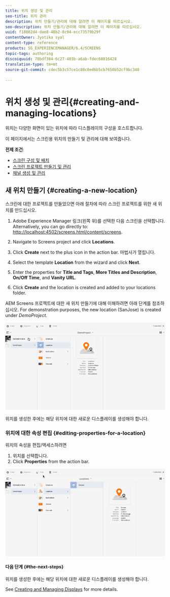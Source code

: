```yaml
---
title: 위치 생성 및 관리
seo-title: 위치 관리
description: 위치 만들기/관리에 대해 알려면 이 페이지를 따르십시오.
seo-description: 위치 만들기/관리에 대해 알려면 이 페이지를 따르십시오.
uuid: f18802d4-dae8-48b2-8c94-ecc73579b29f
contentOwner: Jyotika syal
content-type: reference
products: SG_EXPERIENCEMANAGER/6.4/SCREENS
topic-tags: authoring
discoiquuid: 70bdf384-6c27-403b-a6ab-fdec68016428
translation-type: tm+mt
source-git-commit: cdec5b3c57ce1c80c0ed6b5cb7650b52cf9bc340

---
```



# 위치 생성 및 관리{#creating-and-managing-locations}

위치는 다양한 화면이 있는 위치에 따라 디스플레이의 구성을 호스트합니다.

이 페이지에서는 스크린용 위치의 만들기 및 관리에 대해 보여줍니다.

**전제 조건**:

* [스크린 구성 및 배치](configuring-screens-introduction.md)
* [스크린 프로젝트 만들기 및 관리](creating-a-screens-project.md)
* [채널 생성 및 관리](managing-channels.md)

## 새 위치 만들기 {#creating-a-new-location}

스크린에 대한 프로젝트를 만들었으면 아래 절차에 따라 스크린 프로젝트를 위한 새 위치를 만드십시오.

1. Adobe Experience Manager 링크(왼쪽 위)를 선택한 다음 스크린을 선택합니다. Alternatively, you can ﻿go directly to: [http://localhost:4502/screens.html/content/screens](http://localhost:4502/screens.html/content/screens).
1. Navigate to Screens project and click **Locations**.
1. Click **Create** next to the plus icon in the action bar. 마법사가 열립니다.
1. Select the template **Location** from the wizard and click **Next**.

1. Enter the properties for **Title and Tags**, **More Titles and Description**, **On/Off Time**, and **Vanity URL**.

1. Click **Create** and the location is created and added to your locations folder.

AEM Screens 프로젝트에 대한 새 위치 만들기에 대해 이해하려면 아래 단계를 참조하십시오. For demonstration purposes, the new location (SanJose) is created under *DemoProject*.

![player2](assets/player2.gif)

위치를 생성한 후에는 해당 위치에 대한 새로운 디스플레이를 생성해야 합니다.

### 위치에 대한 속성 편집 {#editing-properties-for-a-location}

위치의 속성을 편집/액세스하려면

1. 위치를 선택합니다.
1. Click **Properties** from the action bar.

![player3](assets/player3.gif)

#### 다음 단계 {#the-next-steps}

위치를 생성한 후에는 해당 위치에 대한 새로운 디스플레이를 생성해야 합니다.

See [Creating and Managing Displays](managing-displays.md) for more details.

